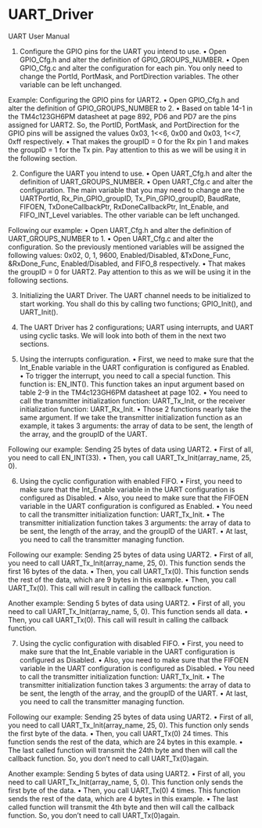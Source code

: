 # UART_Driver

UART User Manual




1. Configure the GPIO pins for the UART you intend to use.
•	Open GPIO_Cfg.h and alter the definition of GPIO_GROUPS_NUMBER.
•	Open GPIO_Cfg.c and alter the configuration for each pin. You only need to change the PortId, PortMask, and PortDirection variables. The other variable can be left unchanged.

Example: Configuring the GPIO pins for UART2.
•	Open GPIO_Cfg.h and alter the definition of GPIO_GROUPS_NUMBER to 2.
•	Based on table 14-1 in the TM4c123GH6PM datasheet at page 892, PD6 and PD7 are the pins assigned for UART2.
So, the PortID, PortMask, and PortDirection for the GPIO pins will be assigned the values 0x03, 1<<6, 0x00 and 0x03, 1<<7, 0xff respectively.
•	That makes the groupID = 0 for the Rx pin 1 and makes the groupID = 1 for the Tx pin. Pay attention to this as we will be using it in the following section.




2. Configure the UART you intend to use.
•	Open UART_Cfg.h and alter the definition of UART_GROUPS_NUMBER.
•	Open UART_Cfg.c and alter the configuration. The main variable that you may need to change are the UARTPortId, Rx_Pin_GPIO_groupID, Tx_Pin_GPIO_groupID, BaudRate, FIFOEN, TxDoneCallbackPtr, RxDoneCallbackPtr, Int_Enable, and FIFO_INT_Level variables. The other variable can be left unchanged.

Following our example:
•	Open UART_Cfg.h and alter the definition of UART_GROUPS_NUMBER to 1.
•	Open UART_Cfg.c and alter the configuration. So the previously mentioned variables will be assigned the following values: 0x02, 0, 1, 9600, Enabled/Disabled, &TxDone_Func, &RxDone_Func, Enabled/Disabled, and FIFO_8 respectively.
•	That makes the groupID = 0 for UART2. Pay attention to this as we will be using it in the following sections.




3. Initializing the UART Driver.
The UART channel needs to be initialized to start working.
You shall do this by calling two functions; GPIO_Init(), and UART_Init().




4. The UART Driver has 2 configurations; UART using interrupts, and UART using cyclic tasks. We will look into both of them in the next two sections.




5. Using the interrupts configuration.
•	First, we need to make sure that the Int_Enable variable in the UART configuration is configured as Enabled.
•	To trigger the interrupt, you need to call a special function. This function is: EN_INT().
This function takes an input argument based on table 2-9 in the TM4c123GH6PM datasheet at page 102.
•	You need to call the transmitter initialization function: UART_Tx_Init, or the receiver initialization function: UART_Rx_Init.
•	Those 2 functions nearly take the same argument. If we take the transmitter initialization function as an example, it takes 3 arguments: the array of data to be sent, the length of the array, and the groupID of the UART.

Following our example: Sending 25 bytes of data using UART2.
•	First of all, you need to call EN_INT(33).
•	Then, you call UART_Tx_Init(array_name, 25, 0).




6. Using the cyclic configuration with enabled FIFO.
•	First, you need to make sure that the Int_Enable variable in the UART configuration is configured as Disabled.
•	Also, you need to make sure that the FIFOEN variable in the UART configuration is configured as Enabled.
•	You need to call the transmitter initialization function: UART_Tx_Init.
•	The transmitter initialization function takes 3 arguments: the array of data to be sent, the length of the array, and the groupID of the UART.
•	At last, you need to call the transmitter managing function.

Following our example: Sending 25 bytes of data using UART2.
•	First of all, you need to call UART_Tx_Init(array_name, 25, 0). This function sends the first 16 bytes of the data.
•	Then, you call UART_Tx(0). This function sends the rest of the data, which are 9 bytes in this example.
•	Then, you call UART_Tx(0). This call will result in calling the callback function. 

Another example: Sending 5 bytes of data using UART2.
•	First of all, you need to call UART_Tx_Init(array_name, 5, 0). This function sends all data.
•	Then, you call UART_Tx(0). This call will result in calling the callback function. 




7. Using the cyclic configuration with disabled FIFO.
•	First, you need to make sure that the Int_Enable variable in the UART configuration is configured as Disabled.
•	Also, you need to make sure that the FIFOEN variable in the UART configuration is configured as Disabled.
•	You need to call the transmitter initialization function: UART_Tx_Init.
•	The transmitter initialization function takes 3 arguments: the array of data to be sent, the length of the array, and the groupID of the UART.
•	At last, you need to call the transmitter managing function.

Following our example: Sending 25 bytes of data using UART2.
•	First of all, you need to call UART_Tx_Init(array_name, 25, 0). This function only sends the first byte of the data.
•	Then, you call UART_Tx(0) 24 times. This function sends the rest of the data, which are 24 bytes in this example.
•	The last called function will transmit the 24th byte and then will call the callback function. So, you don’t need to call UART_Tx(0)again.

Another example: Sending 5 bytes of data using UART2.
•	First of all, you need to call UART_Tx_Init(array_name, 5, 0). This function only sends the first byte of the data.
•	Then, you call UART_Tx(0) 4 times. This function sends the rest of the data, which are 4 bytes in this example.
•	The last called function will transmit the 4th byte and then will call the callback function. So, you don’t need to call UART_Tx(0)again.
 


